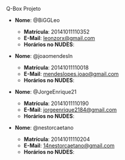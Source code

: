 Q-Box Projeto

- **Nome**: @BiGGLeo
    - **Matrícula**: 20141011110352
    - **E-Mail**: leonzorx@gmail.com
    - **Horários no NUDES**:

- **Nome**: @joaomendesln
    - **Matrícula**: 20141011110018
    - **E-Mail**: mendeslopes.joao@gmail.com
    - **Horários no NUDES**:

- **Nome**: @JorgeEnrique21
    - **Matrícula**: 20141011110190
    - **E-Mail**: jorgeenrique2184@gmail.com
    - **Horários no NUDES**:

- **Nome**: @nestorcaetano
    - **Matrícula**: 20141011110204
    - **E-Mail**: 14nestorcaetano@gmail.com
    - **Horários no NUDES**:
